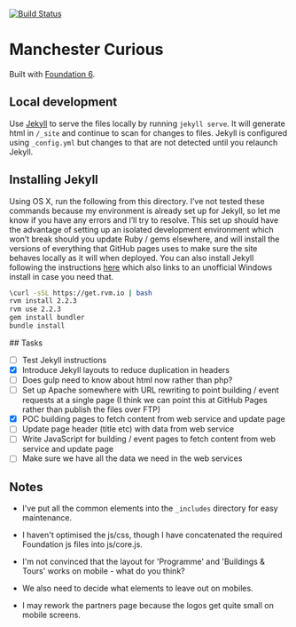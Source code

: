 [![Build Status](https://travis-ci.org/manchester-curious/staging.svg?branch=master)](https://travis-ci.org/manchester-curious/staging)

# Manchester Curious

Built with [Foundation 6](http://foundation.zurb.com/sites/docs/). 

## Local development

Use [Jekyll](https://jekyllrb.com/) to serve the files locally by running `jekyll serve`. It will generate html in `/_site` and continue to scan for changes to files. Jekyll is configured using `_config.yml` but changes to that are not detected until you relaunch Jekyll.

## Installing Jekyll

Using OS X, run the following from this directory. I’ve not tested these commands because my environment is already set up for Jekyll, so let me know if you have any errors and I’ll try to resolve. This set up should have the advantage of setting up an isolated development environment which won’t break should you update Ruby / gems elsewhere, and will install the versions of everything that GitHub pages uses to make sure the site behaves locally as it will when deployed. You can also install Jekyll following the instructions [here](https://jekyllrb.com/docs/installation/) which also links to an unofficial Windows install in case you need that.

```sh
\curl -sSL https://get.rvm.io | bash
rvm install 2.2.3
rvm use 2.2.3
gem install bundler
bundle install
```

## Tasks

- [ ] Test Jekyll instructions
- [x] Introduce Jekyll layouts to reduce duplication in headers
- [ ] Does gulp need to know about html now rather than php?
- [ ] Set up Apache somewhere with URL rewriting to point building / event requests at a single page (I think we can point this at GitHub Pages rather than publish the files over FTP)
- [x] POC building pages to fetch content from web service and update page
- [ ] Update page header (title etc) with data from web service
- [ ] Write JavaScript for building / event pages to fetch content from web service and update page
- [ ] Make sure we have all the data we need in the web services

## Notes

- I've put all the common elements into the `_includes` directory for easy maintenance.

- I haven't optimised the js/css, though I have concatenated the required Foundation js files into js/core.js.

- I'm not convinced that the layout for 'Programme' and 'Buildings & Tours' works on mobile - what do you think?

- We also need to decide what elements to leave out on mobiles.

- I may rework the partners page because the logos get quite small on mobile screens.

